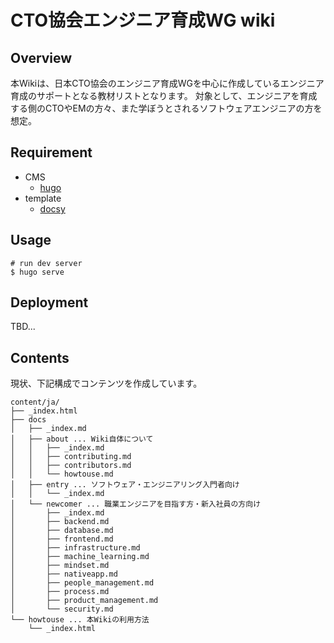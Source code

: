 # CTO協会エンジニア育成WG wiki

## Overview
本Wikiは、日本CTO協会のエンジニア育成WGを中心に作成しているエンジニア育成のサポートとなる教材リストとなります。
対象として、エンジニアを育成する側のCTOやEMの方々、また学ぼうとされるソフトウェアエンジニアの方を想定。

## Requirement
- CMS
    - [hugo](https://gohugo.io/)
- template
    - [docsy](https://www.docsy.dev/)

## Usage
```
# run dev server
$ hugo serve
```

## Deployment
TBD...

## Contents
現状、下記構成でコンテンツを作成しています。

```
content/ja/
├── _index.html
├── docs
│   ├── _index.md
│   ├── about ... Wiki自体について
│   │   ├── _index.md
│   │   ├── contributing.md
│   │   ├── contributors.md
│   │   └── howtouse.md
│   ├── entry ... ソフトウェア・エンジニアリング入門者向け
│   │   └── _index.md
│   └── newcomer ... 職業エンジニアを目指す方・新入社員の方向け
│       ├── _index.md
│       ├── backend.md
│       ├── database.md
│       ├── frontend.md
│       ├── infrastructure.md
│       ├── machine_learning.md
│       ├── mindset.md
│       ├── nativeapp.md
│       ├── people_management.md
│       ├── process.md
│       ├── product_management.md
│       └── security.md
└── howtouse ... 本Wikiの利用方法
    └── _index.html

```

